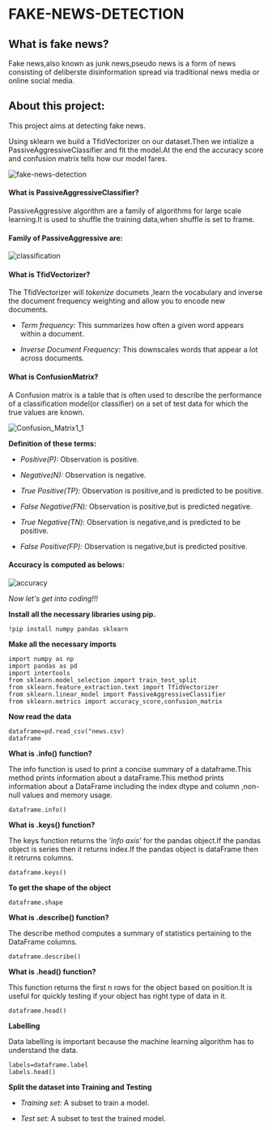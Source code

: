 # FAKE-NEWS-DETECTION

## What is fake news?
 Fake news,also known as junk news,pseudo news is a form of news consisting of deliberste disinformation spread via traditional news media or online social media.
 
## About this project:
 This project aims at detecting fake news.
 
 Using sklearn  we build a TfidVectorizer on our dataset.Then we intialize a PassiveAggressiveClassifier and fit the model.At the end the accuracy score and confusion matrix tells
 how our model fares.
 
 ![fake-news-detection](https://user-images.githubusercontent.com/67892708/87383431-d8c91d00-c5b6-11ea-9d07-e47afe96f7f3.jpg)
 
#### **What is PassiveAggressiveClassifier?**
 
  PassiveAggressive algorithm are a family of algorithms for large scale learning.It is used to shuffle the training data,when shuffle is set to frame.
   
#### **Family of PassiveAggressive are:**
 
 ![classification](https://user-images.githubusercontent.com/67892708/87384293-00b98000-c5b9-11ea-9593-92f67fd2d651.png)
 
#### **What is TfidVectorizer?**
 
  The TfidVectorizer will *tokenize* documets ,learn the vocabulary and inverse the document frequency weighting and allow you to encode new documents.
   
   + *Term frequency:* This summarizes how often a given word appears within a document.
   
   + *Inverse Document Frequency:* This downscales words that appear a lot across documents.
   
#### **What is ConfusionMatrix?**
   A Confusion matrix  is a table that is often used to describe the performance of a classification model(or classifier) on a set of test data for which the true values are known. 
  
![Confusion_Matrix1_1](https://user-images.githubusercontent.com/67892708/87385285-555dfa80-c5bb-11ea-9674-6dc3a1b7da46.png)

**Definition of these terms:**

  + *Positive(P):* Observation is positive.
  
  + *Negative(N):* Observation is negative.
  
  + *True Positive(TP):* Observation is positive,and is predicted to be positive.
  
  + *False Negative(FN):* Observation is positive,but is predicted negative.
  
  + *True Negative(TN):* Observation is negative,and is predicted to be positive.
  
  + *False Positive(FP):* Observation is negative,but is predicted positive.
  
#### **Accuracy is computed as belows:**

![accuracy](https://user-images.githubusercontent.com/67892708/87388253-11222880-c5c2-11ea-8d6c-42e14bd8dd0b.png)

*Now let's get into coding!!!*

**Install all the necessary libraries using pip.**

```
!pip install numpy pandas sklearn
```
**Make all the necessary imports**

```
import numpy as np
import pandas as pd
import intertools
from sklearn.model_selection import train_test_split
from sklearn.feature_extraction.text import TfidVectorizer
from sklearn.linear_model import PassiveAggressiveClassifier
from sklearn.metrics import accuracy_score,confusion_matrix
```

**Now read the data**

```
dataframe=pd.read_csv("news.csv)
dataframe
```

**What is .info() function?**

The info function is used to print a concise summary of a dataframe.This method prints information about a dataFrame.This method prints information about a DataFrame including the index dtype and column ,non-null values and memory usage.

```
dataframe.info()
```

**What is .keys() function?**

The keys function returns the *'info axis'* for the pandas object.If the pandas object is series then it returns index.If the pandas object is dataFrame then it retrurns columns.

```
dataframe.keys()
```

**To get the shape of the object**

```
dataframe.shape
```

**What is .describe() function?**

The describe method computes a summary of statistics pertaining to the DataFrame columns.

```
dataframe.describe()
```

**What is .head() function?**

This function returns the first n rows for the object based on position.It is useful for quickly testing if your object has right type of data in it.

```
dataframe.head()
```

**Labelling**

Data labelling is important because the machine learning algorithm has to understand the data.

```
labels=dataframe.label
labels.head()
```

**Split the dataset into Training and Testing**

 + *Training set:* A subset to train a model.
 
 + *Test set:* A subset to test the trained model.










 
